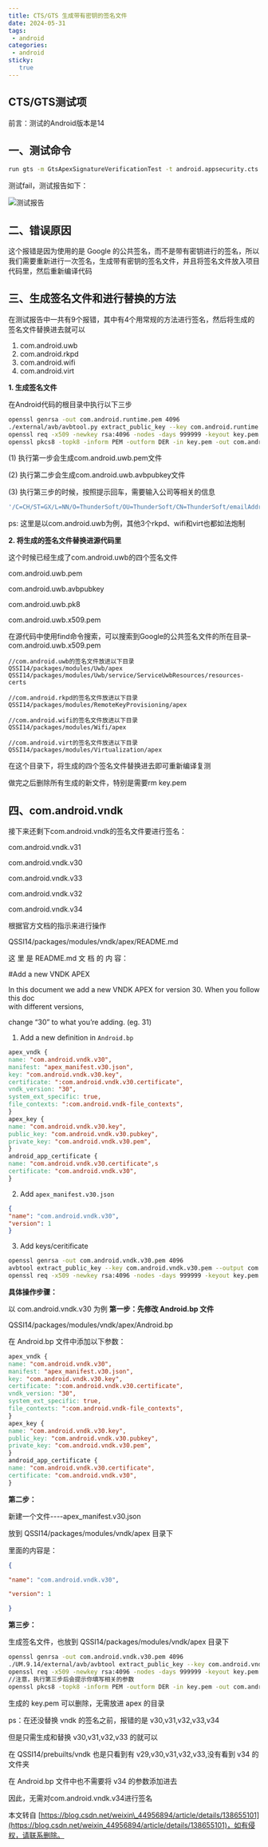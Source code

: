```yaml
---
title: CTS/GTS 生成带有密钥的签名文件
date: 2024-05-31
tags:
 - android
categories: 
 - android
sticky: 
   true
---
```


CTS/GTS测试项
-------------------------------------------------------------------------

前言：测试的Android版本是14

## 一、测试命令

```sh
run gts -m GtsApexSignatureVerificationTest -t android.appsecurity.cts.ApexSignatureVerificationTest#testApexPubKeyIsNotWellKnownKey
```

测试fail，测试报告如下：

![测试报告](https://img-blog.csdnimg.cn/direct/0771959677a74c1a95b3d399dfea0ca2.png)

## 二、错误原因

这个报错是因为使用的是 Google 的公共签名，而不是带有密钥进行的签名，所以我们需要重新进行一次签名，生成带有密钥的签名文件，并且将签名文件放入项目代码里，然后重新编译代码

三、生成签名文件和进行替换的方法
-----------------------------------------------------------------------------------

在测试报告中一共有9个报错，其中有4个用常规的方法进行签名，然后将生成的签名文件替换进去就可以  

1. com.android.uwb  
2. com.android.rkpd  
3. com.android.wifi  
4. com.android.virt

**1\. 生成签名文件**

在Android代码的根目录中执行以下三步

```sh
openssl genrsa -out com.android.runtime.pem 4096
./external/avb/avbtool.py extract_public_key --key com.android.runtime.pem --output com.android.runtime.avbpubkey
openssl req -x509 -newkey rsa:4096 -nodes -days 999999 -keyout key.pem -out com.android.runtime.x509.pem
openssl pkcs8 -topk8 -inform PEM -outform DER -in key.pem -out com.android.runtime.pk8 -nocrypt
```

(1) 执行第一步会生成com.android.uwb.pem文件  

(2) 执行第二步会生成com.android.uwb.avbpubkey文件  

(3) 执行第三步的时候，按照提示回车，需要输入公司等相关的信息

```sh
'/C=CH/ST=GX/L=NN/O=ThunderSoft/OU=ThunderSoft/CN=ThunderSoft/emailAddress=thundersoft@thundersoft.com'
```

ps: 这里是以com.android.uwb为例，其他3个rkpd、wifi和virt也都如法炮制

**2\. 将生成的签名文件替换进源代码里**

这个时候已经生成了com.android.uwb的四个签名文件  

com.android.uwb.pem  

com.android.uwb.avbpubkey  

com.android.uwb.pk8  

com.android.uwb.x509.pem

在源代码中使用find命令搜索，可以搜索到Google的公共签名文件的所在目录–com.android.uwb.x509.pem

```
//com.android.uwb的签名文件放进以下目录
QSSI14/packages/modules/Uwb/apex
QSSI14/packages/modules/Uwb/service/ServiceUwbResources/resources-certs

//com.android.rkpd的签名文件放进以下目录
QSSI14/packages/modules/RemoteKeyProvisioning/apex

//com.android.wifi的签名文件放进以下目录
QSSI14/packages/modules/Wifi/apex

//com.android.virt的签名文件放进以下目录
QSSI14/packages/modules/Virtualization/apex

```

在这个目录下，将生成的四个签名文件替换进去即可重新编译复测

做完之后删除所有生成的新文件，特别是需要rm key.pem

四、com.android.vndk
-------------------------------------------------------------------------------------

接下来还剩下com.android.vndk的签名文件要进行签名：  

com.android.vndk.v31  

com.android.vndk.v30  

com.android.vndk.v33  

com.android.vndk.v32  

com.android.vndk.v34

根据官方文档的指示来进行操作  

QSSI14/packages/modules/vndk/apex/README.md  

这 里 是 README.md 文 档 的 内 容：

#Add a new VNDK APEX  

In this document we add a new VNDK APEX for version 30. When you follow this doc  
with different versions,  

change “30” to what you’re adding. (eg. 31)

1.  Add a new definition in `Android.bp`

```makefile
apex_vndk {
name: "com.android.vndk.v30",
manifest: "apex_manifest.v30.json",
key: "com.android.vndk.v30.key",
certificate: ":com.android.vndk.v30.certificate",
vndk_version: "30",
system_ext_specific: true,
file_contexts: ":com.android.vndk-file_contexts",
}
apex_key {
name: "com.android.vndk.v30.key",
public_key: "com.android.vndk.v30.pubkey",
private_key: "com.android.vndk.v30.pem",
}
android_app_certificate {
name: "com.android.vndk.v30.certificate",s
certificate: "com.android.vndk.v30",
}
```

2.  Add `apex_manifest.v30.json`

```json
{
"name": "com.android.vndk.v30",
"version": 1
}
```

3.  Add keys/ceritificate

```sh
openssl genrsa -out com.android.vndk.v30.pem 4096
avbtool extract_public_key --key com.android.vndk.v30.pem --output com.android.vndk.v30.pubkey
openssl req -x509 -newkey rsa:4096 -nodes -days 999999 -keyout key.pem -out com.android.vndk.v30.x509.pem
```

**具体操作步骤：**  

以 com.android.vndk.v30 为例 
**第一步：先修改 Android.bp 文件**  

QSSI14/packages/modules/vndk/apex/Android.bp  

在 Android.bp 文件中添加以下参数：

```makefile
apex_vndk {
name: "com.android.vndk.v30",
manifest: "apex_manifest.v30.json",
key: "com.android.vndk.v30.key",
certificate: ":com.android.vndk.v30.certificate",
vndk_version: "30",
system_ext_specific: true,
file_contexts: ":com.android.vndk-file_contexts",
}
apex_key {
name: "com.android.vndk.v30.key",
public_key: "com.android.vndk.v30.pubkey",
private_key: "com.android.vndk.v30.pem",
}
android_app_certificate {
name: "com.android.vndk.v30.certificate",
certificate: "com.android.vndk.v30",
}
```

**第二步：**  

新建一个文件----apex\_manifest.v30.json  

放到 QSSI14/packages/modules/vndk/apex 目录下  

里面的内容是：  

```json
{  

"name": "com.android.vndk.v30",  

"version": 1  

}
```

**第三步：**  

生成签名文件，也放到 QSSI14/packages/modules/vndk/apex 目录下

```sh
openssl genrsa -out com.android.vndk.v30.pem 4096
./UM.9.14/external/avb/avbtool extract_public_key --key com.android.vndk.v30.pem --output com.android.vndk.v30.pubkey
openssl req -x509 -newkey rsa:4096 -nodes -days 999999 -keyout key.pem -out com.android.vndk.v30.x509.pem
//注意，执行第三步后会提示你填写相关的参数
openssl pkcs8 -topk8 -inform PEM -outform DER -in key.pem -out com.android.vndk.v30.pk8 -nocrypt '/C=CH/ST=GX/L=NN/O=CSDN/OU=CSDN/CN=CSDN/emailAddress=csdn@csdn.com'
```

生成的 key.pem 可以删除，无需放进 apex 的目录

ps：在还没替换 vndk 的签名之前，报错的是 v30,v31,v32,v33,v34  

但是只需生成和替换 v30,v31,v32,v33 的就可以  

在 QSSI14/prebuilts/vndk 也是只看到有 v29,v30,v31,v32,v33,没有看到 v34 的文件夹  

在 Android.bp 文件中也不需要将 v34 的参数添加进去  

因此，无需对com.android.vndk.v34进行签名



本文转自 [https://blog.csdn.net/weixin\_44956894/article/details/138655101](https://blog.csdn.net/weixin_44956894/article/details/138655101)，如有侵权，请联系删除。